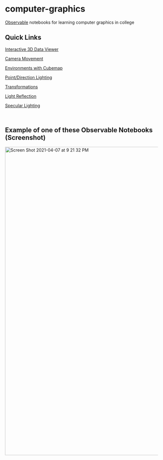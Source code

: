# computer-graphics
[Observable](https://observablehq.com/) notebooks for learning computer graphics in college

## Quick Links
[Interactive 3D Data Viewer](https://observablehq.com/d/baf306b703c5bb47) 

[Camera Movement](https://observablehq.com/d/84bbe06901c2f9f4@241) 

[Environments with Cubemap](https://observablehq.com/d/e7ef0ffe6d67567a@1532) 

[Point/Direction Lighting](https://observablehq.com/d/2379643946aecc71@304) 

[Transformations](https://observablehq.com/d/6f679f27894d2cea) 

[Light Reflection](https://observablehq.com/d/823279cbdd73aed5@1763) 

[Specular Lighting](https://observablehq.com/d/08c684019df39976@1337) 
 
&nbsp;&nbsp;&nbsp;&nbsp;&nbsp;&nbsp; 
&nbsp;&nbsp;&nbsp;&nbsp;&nbsp;&nbsp;
 
 
## Example of one of these Observable Notebooks (Screenshot)
<img width="1019" alt="Screen Shot 2021-04-07 at 9 21 32 PM" src="https://user-images.githubusercontent.com/50386308/113954162-57ba5180-97e7-11eb-8f30-c303e1efe9d1.png">
